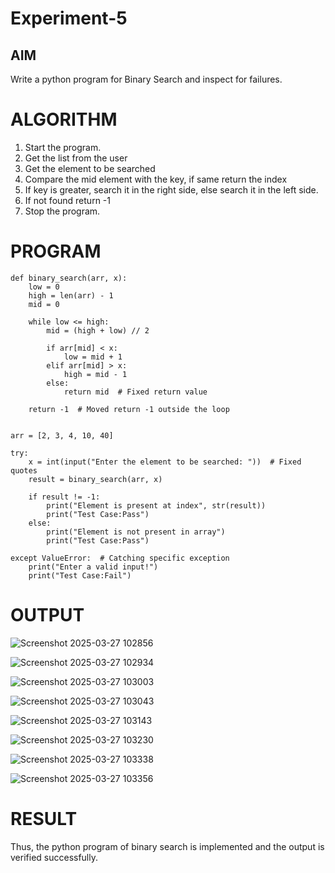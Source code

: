 # Experiment-5
## AIM 
Write a python program for Binary Search and inspect for failures. 

# ALGORITHM

1. Start the program.
2. Get the list from the user
3. Get the element to be searched
4. Compare the mid element with the key, if same return the index
5. If key is greater, search it in the right side, else search it in the left side.
6. If not found return -1
7. Stop the program. 

 # PROGRAM
```
def binary_search(arr, x):
    low = 0
    high = len(arr) - 1
    mid = 0

    while low <= high:
        mid = (high + low) // 2

        if arr[mid] < x:
            low = mid + 1
        elif arr[mid] > x:
            high = mid - 1
        else:
            return mid  # Fixed return value

    return -1  # Moved return -1 outside the loop


arr = [2, 3, 4, 10, 40]

try:
    x = int(input("Enter the element to be searched: "))  # Fixed quotes
    result = binary_search(arr, x)

    if result != -1:
        print("Element is present at index", str(result))
        print("Test Case:Pass")
    else:
        print("Element is not present in array")
        print("Test Case:Pass")

except ValueError:  # Catching specific exception
    print("Enter a valid input!")
    print("Test Case:Fail")
```
 # OUTPUT
 ![Screenshot 2025-03-27 102856](https://github.com/user-attachments/assets/ab39b00b-0a56-4a4a-af75-cf3a02c50be6)

 ![Screenshot 2025-03-27 102934](https://github.com/user-attachments/assets/77e68a29-50f0-4387-8ac9-a3d9863bd4fe)

![Screenshot 2025-03-27 103003](https://github.com/user-attachments/assets/faedb4e6-ab6a-4af8-a9a8-576613154fac)

![Screenshot 2025-03-27 103043](https://github.com/user-attachments/assets/132c198d-4b38-461d-a646-2775f76907c3)

![Screenshot 2025-03-27 103143](https://github.com/user-attachments/assets/f23afe2a-101f-44ba-b87b-2a55322f2ada)

![Screenshot 2025-03-27 103230](https://github.com/user-attachments/assets/cb34e09c-f77a-4bc8-9326-470448c59ab4)

![Screenshot 2025-03-27 103338](https://github.com/user-attachments/assets/9b057896-e3b6-42aa-a9af-1710ce2eb5f1)

![Screenshot 2025-03-27 103356](https://github.com/user-attachments/assets/7d6af16c-4363-4807-9879-fac2046a0968)


 # RESULT
Thus, the python program of binary search is implemented and the output is verified
successfully. 
